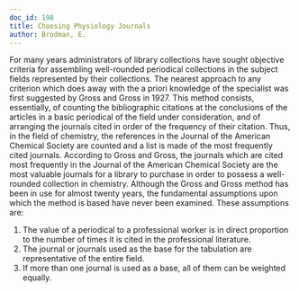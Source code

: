 ```yaml
---
doc_id: 198
title: Choosing Physiology Journals
author: Brodman, E.
---
```


For many years administrators of library collections have sought
objective criteria for assembling well-rounded periodical collections
in the subject fields represented by their collections.  The nearest
approach to any criterion which does away with the a priori knowledge
of the specialist was first suggested by Gross and Gross in 1927.  This
method consists, essentially, of counting the bibliographic citations at
the conclusions of the articles in a basic periodical of the field under
consideration, and of arranging the journals cited in order of the
frequency of their citation.  Thus, in the field of chemistry, the 
references in the Journal of the American Chemical Society are counted and
a list is made of the most frequently cited journals.  According to Gross
and Gross, the journals which are cited most frequently in the Journal of the
American Chemical Society are the most valuable journals for a library
to purchase in order to possess a well-rounded collection in chemistry.
  Although the Gross and Gross method has been in use for almost twenty
years, the fundamental assumptions upon which the method is based have
never been examined.  These assumptions are:
1. The value of a periodical to a professional worker is in direct
   proportion to the number of times it is cited in the professional
   literature.
2. The journal or journals used as the base for the tabulation are
   representative of the entire field.
3. If more than one journal is used as a base, all of them can be weighted
   equally.